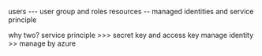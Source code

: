 users --- user group and roles
resources -- managed identities and service principle

why two?
service principle >>>  secret key and access key
manage identity >> manage by azure